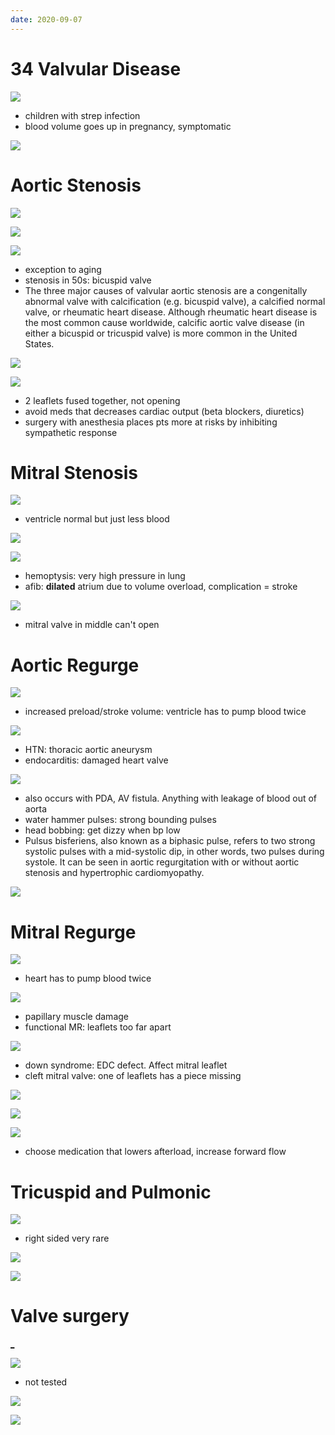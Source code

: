 ```yaml
---
date: 2020-09-07
---
```


# 34 Valvular Disease

<!-- rheumatic heart disease cause, demographics, valves -->

![](https://photos.thisispiggy.com/file/wikiFiles/svuOenR.jpg)

- children with strep infection
- blood volume goes up in pregnancy, symptomatic

![](https://photos.thisispiggy.com/file/wikiFiles/5wvCp3M.jpg)

# Aortic Stenosis

<!-- aortic stenosis pathophysiology, causes, symptoms, murmur, treatment -->

![](https://photos.thisispiggy.com/file/wikiFiles/3YOuGGX.jpg)

![](https://photos.thisispiggy.com/file/wikiFiles/v1tHDc3.jpg)

![](https://photos.thisispiggy.com/file/wikiFiles/bhoRoDd.jpg)

- exception to aging
- stenosis in 50s: bicuspid valve
- The three major causes of valvular aortic stenosis are a congenitally abnormal valve with calcification (e.g. bicuspid valve), a calcified normal valve, or rheumatic heart disease.  Although rheumatic heart disease is the most common cause worldwide, calcific aortic valve disease (in either a bicuspid or tricuspid valve) is more common in the United States.

![](https://photos.thisispiggy.com/file/wikiFiles/Rd7yvY2.jpg)

![](https://photos.thisispiggy.com/file/wikiFiles/HRmKCKh.jpg)

- 2 leaflets fused together, not opening
- avoid meds that decreases cardiac output (beta blockers, diuretics)
- surgery with anesthesia places pts more at risks by inhibiting sympathetic response

# Mitral Stenosis

<!-- mitral stenosis pathophysiology, causes, symptoms, murmur, treatment -->

![](https://photos.thisispiggy.com/file/wikiFiles/o1bjDKC.jpg)

- ventricle normal but just less blood

![](https://photos.thisispiggy.com/file/wikiFiles/tBIfk8V.jpg)

![](https://photos.thisispiggy.com/file/wikiFiles/zRROoV3.jpg)

- hemoptysis: very high pressure in lung
- afib: **dilated** atrium due to volume overload, complication = stroke

![](https://photos.thisispiggy.com/file/wikiFiles/WC2qSiF.jpg)

- mitral valve in middle can't open

# Aortic Regurge

<!-- aortic regurge pathogenesis, causes, symptoms, treatment -->

![](https://photos.thisispiggy.com/file/wikiFiles/9Ug5v5Z.jpg)

- increased preload/stroke volume: ventricle has to pump blood twice

![](https://photos.thisispiggy.com/file/wikiFiles/nnQK76A.jpg)

- HTN: thoracic aortic aneurysm
- endocarditis: damaged heart valve

![](https://photos.thisispiggy.com/file/wikiFiles/vu8fi3G.jpg)

- also occurs with PDA, AV fistula. Anything with leakage of blood out of aorta
- water hammer pulses: strong bounding pulses
- head bobbing: get dizzy when bp low
- Pulsus bisferiens, also known as a biphasic pulse, refers to two strong systolic pulses with a mid-systolic dip, in other words, two pulses during systole. It can be seen in aortic regurgitation with or without aortic stenosis and hypertrophic cardiomyopathy.

![](https://photos.thisispiggy.com/file/wikiFiles/cWrBC4e.jpg)

# Mitral Regurge

<!-- mitral regurge pathogenesis, causes, symptoms, treatment -->

![](https://photos.thisispiggy.com/file/wikiFiles/rmDe5hZ.jpg)

- heart has to pump blood twice

![](https://photos.thisispiggy.com/file/wikiFiles/QmnDMpU.jpg)

- papillary muscle damage
- functional MR: leaflets too far apart

![](https://photos.thisispiggy.com/file/wikiFiles/sENLp4e.jpg)

- down syndrome: EDC defect. Affect mitral leaflet
- cleft mitral valve: one of leaflets has a piece missing

![](https://photos.thisispiggy.com/file/wikiFiles/WiDh7oS.jpg)

![](https://photos.thisispiggy.com/file/wikiFiles/XcsfXYC.jpg)

![](https://photos.thisispiggy.com/file/wikiFiles/AdjnIpH.jpg)

- choose medication that lowers afterload, increase forward flow

# Tricuspid and Pulmonic

<!-- tricuspid and pulmonic diseases causes, venous tracing -->

![](https://photos.thisispiggy.com/file/wikiFiles/MgSM3vb.jpg)

- right sided very rare

![](https://photos.thisispiggy.com/file/wikiFiles/setpW4m.jpg)

![](https://photos.thisispiggy.com/file/wikiFiles/sPOvoGV.jpg)

# Valve surgery

[_]()

![](https://photos.thisispiggy.com/file/wikiFiles/1cv7vaz.jpg)

- not tested

![](https://photos.thisispiggy.com/file/wikiFiles/HMfCGvY.jpg)

![](https://photos.thisispiggy.com/file/wikiFiles/njkDCyo.jpg)
